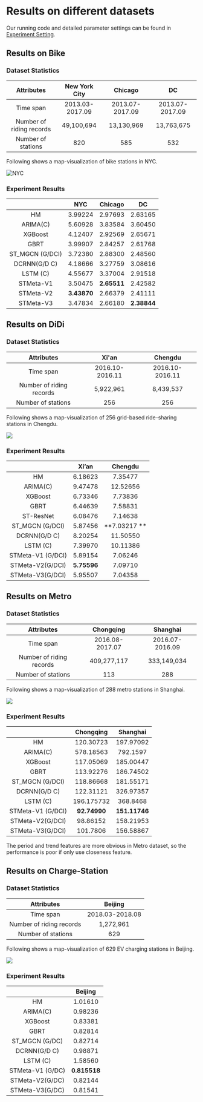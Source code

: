 # Results on different datasets

Our running code and detailed parameter settings can be found in [Experiment Setting](./all_results_setting.html).

## Results on Bike

### Dataset Statistics

|        Attributes        | **New York City** |   **Chicago**   |     **DC**      |
| :----------------------: | :---------------: | :-------------: | :-------------: |
|        Time span         |  2013.03-2017.09  | 2013.07-2017.09 | 2013.07-2017.09 |
| Number of riding records |    49,100,694     |   13,130,969    |   13,763,675    |
|    Number of stations    |        820        |       585       |       532       |

 Following shows a map-visualization of bike stations in NYC.

![NYC](../src/image/NYC.jpg)

### Experiment Results

|                 |   **NYC**   | **Chicago** |   **DC**    |
| :-------------: | :---------: | :---------: | :---------: |
|       HM        |   3.99224   |   2.97693   |   2.63165   |
|    ARIMA(C)     |   5.60928   |   3.83584   |   3.60450   |
|     XGBoost     |   4.12407   |   2.92569   |   2.65671   |
|      GBRT       |   3.99907   |   2.84257   |   2.61768   |
| ST_MGCN (G/DCI) |   3.72380   |   2.88300   |   2.48560   |
|  DCRNN(G/D C)   |   4.18666   |   3.27759   |   3.08616   |
|    LSTM (C)     |   4.55677   |   3.37004   |   2.91518   |
|    STMeta-V1    |   3.50475   | **2.65511** |   2.42582   |
|    STMeta-V2    | **3.43870** |   2.66379   |   2.41111   |
|    STMeta-V3    |   3.47834   |   2.66180   | **2.38844** |



## Results on DiDi

### Dataset Statistics

|        Attributes        |    **Xi'an**    |   **Chengdu**   |
| :----------------------: | :-------------: | :-------------: |
|        Time span         | 2016.10-2016.11 | 2016.10-2016.11 |
| Number of riding records |    5,922,961    |    8,439,537    |
|    Number of stations    |       256       |       256       |

Following shows a map-visualization of 256 grid-based ride-sharing stations in Chengdu.

![](../src/image/Chengdu.jpg)

### Experiment Results

|                   |  **Xi’an**  | **Chengdu**  |
| :---------------: | :---------: | :----------: |
|        HM         |   6.18623   |   7.35477    |
|     ARIMA(C)      |   9.47478   |   12.52656   |
|      XGBoost      |   6.73346   |   7.73836    |
|       GBRT        |   6.44639   |   7.58831    |
|     ST-ResNet     |   6.08476   |   7.14638    |
|  ST_MGCN (G/DCI)  |   5.87456   | **7.03217 ** |
|   DCRNN(G/D C)    |   8.20254   |   11.50550   |
|     LSTM (C)      |   7.39970   |   10.11386   |
| STMeta-V1 (G/DCI) |   5.89154   |   7.06246    |
| STMeta-V2(G/DCI)  | **5.75596** |   7.09710    |
| STMeta-V3(G/DCI)  |   5.95507   |   7.04358    |

## Results on Metro

### Dataset Statistics

|        Attributes        |  **Chongqing**  |  **Shanghai**   |
| :----------------------: | :-------------: | :-------------: |
|        Time span         | 2016.08-2017.07 | 2016.07-2016.09 |
| Number of riding records |   409,277,117   |   333,149,034   |
|    Number of stations    |       113       |       288       |

Following shows a map-visualization of 288 metro stations in Shanghai.

![](../src/image/Shanghai.jpg)

### Experiment Results

|                   | **Chongqing** | **Shanghai**  |
| :---------------: | :-----------: | :-----------: |
|        HM         |   120.30723   |   197.97092   |
|     ARIMA(C)      |   578.18563   |   792.1597    |
|      XGBoost      |   117.05069   |   185.00447   |
|       GBRT        |   113.92276   |   186.74502   |
|  ST_MGCN (G/DCI)  |   118.86668   |   181.55171   |
|   DCRNN(G/D C)    |   122.31121   |   326.97357   |
|     LSTM (C)      |  196.175732   |   368.8468    |
| STMeta-V1 (G/DCI) | **92.74990**  | **151.11746** |
| STMeta-V2(G/DCI)  |   98.86152    |   158.21953   |
| STMeta-V3(G/DCI)  |   101.7806    |   156.58867   |

The period and trend features are more obvious in Metro dataset, so the performance is poor if only use closeness feature.

## Results on Charge-Station

### Dataset Statistics

|        Attributes        |   **Beijing**   |
| :----------------------: | :-------------: |
|        Time span         | 2018.03-2018.08 |
| Number of riding records |    1,272,961    |
|    Number of stations    |       629       |

Following shows a map-visualization of  629 EV charging stations in Beijing.

![](../src/image/Beijing.jpg)

### Experiment Results

|                  | **Beijing**  |
| :--------------: | :----------: |
|        HM        |   1.01610    |
|     ARIMA(C)     |   0.98236    |
|     XGBoost      |   0.83381    |
|       GBRT       |   0.82814    |
|  ST_MGCN (G/DC)  |   0.82714    |
|   DCRNN(G/D C)   |   0.98871    |
|     LSTM (C)     |   1.58560    |
| STMeta-V1 (G/DC) | **0.815518** |
| STMeta-V2(G/DC)  |   0.82144    |
| STMeta-V3(G/DC)  |   0.81541    |

